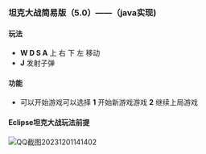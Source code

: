 ###                              坦克大战简易版（5.0）——（java实现)

#### 玩法 

- **W D S A**  上 右 下 左 移动
- **J**   发射子弹

#### 功能

- 可以开始游戏可以选择 **1** 开始新游戏游戏  **2** 继续上局游戏

#### Eclipse坦克大战玩法前提

![QQ截图20231201141402](https://cdn.jsdelivr.net/gh/qsjzxcpyy/my_img@master/QQ%E6%88%AA%E5%9B%BE20231201141402.png)

